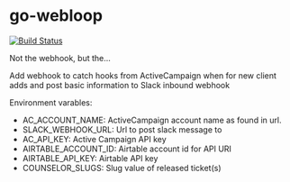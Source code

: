 # go-webloop

[![Build Status](https://travis-ci.com/brettski/go-webloop.svg?branch=master)](https://travis-ci.com/brettski/go-webloop)

Not the webhook, but the...

Add webhook to catch hooks from ActiveCampaign when for new client adds and post basic information to Slack inbound webhook

Environment varables:

* AC_ACCOUNT_NAME: ActiveCampaign account name as found in url.
* SLACK_WEBHOOK_URL: Url to post slack message to
* AC_API_KEY: Active Campaign API key
* AIRTABLE_ACCOUNT_ID: Airtable account id for API URI
* AIRTABLE_API_KEY: Airtable API key
* COUNSELOR_SLUGS: Slug value of released ticket(s)
